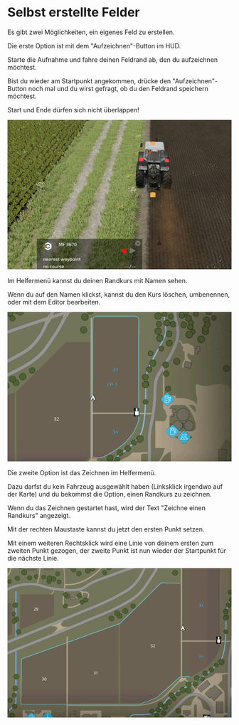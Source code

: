 # Selbst erstellte Felder

  
  
Es gibt zwei Möglichkeiten, ein eigenes Feld zu erstellen.  
  
Die erste Option ist mit dem "Aufzeichnen"-Button im HUD.  
  
Starte die Aufnahme und fahre deinen Feldrand ab, den du aufzeichnen möchtest.  
  
Bist du wieder am Startpunkt angekommen, drücke den "Aufzeichnen"-Button noch mal und du wirst gefragt, ob du den Feldrand speichern möchtest.  
  
Start und Ende dürfen sich nicht überlappen!  
  


![Image](../assets/images/recordcustomhelp_0_0_765_510.png)

  
  
Im Helfermenü kannst du deinen Randkurs mit Namen sehen.  
  
Wenn du auf den Namen klickst, kannst du den Kurs löschen, umbenennen, oder mit dem Editor bearbeiten.  
  


![Image](../assets/images/donecustomhelp_0_0_765_510.png)

  
  
Die zweite Option ist das Zeichnen im Helfermenü.  
  
Dazu darfst du kein Fahrzeug ausgewählt haben (Linksklick irgendwo auf der Karte) und du bekommst die Option, einen Randkurs zu zeichnen.  
  
Wenn du das Zeichnen gestartet hast, wird der Text "Zeichne einen Randkurs" angezeigt.  
  
Mit der rechten Maustaste kannst du jetzt den ersten Punkt setzen.  
  
Mit einem weiteren Rechtsklick wird eine Linie von deinem ersten zum zweiten Punkt gezogen, der zweite Punkt ist nun wieder der Startpunkt für die nächste Linie.  
  


![Image](../assets/images/drawcustomhelp_0_0_765_510.png)

